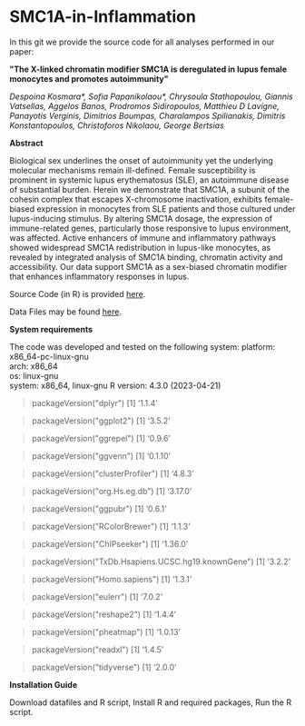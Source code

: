 # SMC1A-in-Inflammation

In this git we provide the source code for all analyses performed in our paper:

**"The X-linked chromatin modifier SMC1A is deregulated in lupus female monocytes and promotes autoimmunity"**

_Despoina Kosmara*, Sofia Papanikolaou*, Chrysoula Stathopoulou, Giannis Vatsellas, Aggelos Banos, Prodromos Sidiropoulos, Matthieu D Lavigne, Panayotis Verginis, Dimitrios Boumpas, Charalampos Spilianakis, Dimitris Konstantopoulos, Christoforos Nikolaou, George Bertsias_

**Abstract**  

Biological sex underlines the onset of autoimmunity yet the underlying molecular mechanisms remain ill-defined. Female susceptibility is prominent in systemic lupus erythematosus (SLE), an autoimmune disease of substantial burden. Herein we demonstrate that SMC1A, a subunit of the cohesin complex that escapes X-chromosome inactivation, exhibits female-biased expression in monocytes from SLE patients and those cultured under lupus-inducing stimulus. By altering SMC1A dosage, the expression of immune-related genes, particularly those responsive to lupus environment, was affected. Active enhancers of immune and inflammatory pathways showed widespread SMC1A redistribution in lupus-like monocytes, as revealed by integrated analysis of SMC1A binding, chromatin activity and accessibility. Our data support SMC1A as a sex-biased chromatin modifier that enhances inflammatory responses in lupus.

Source Code (in R) is provided [here](https://github.com/christoforos-nikolaou/SMC1A-in-Inflammation/blob/main/final_fig_script.R).

Data Files may be found [here](https://github.com/christoforos-nikolaou/SMC1A-in-Inflammation/tree/main/datafiles).

**System requirements**

The code was developed and tested on the following system:
platform: x86_64-pc-linux-gnu         
arch: x86_64                      
os: linux-gnu                   
system: x86_64, linux-gnu 
R version: 4.3.0 (2023-04-21)

> packageVersion("dplyr")
[1] ‘1.1.4’

> packageVersion("ggplot2")
[1] ‘3.5.2’

> packageVersion("ggrepel")
[1] ‘0.9.6’

> packageVersion("ggvenn")
[1] ‘0.1.10’

> packageVersion("clusterProfiler")
[1] ‘4.8.3’

> packageVersion("org.Hs.eg.db")
[1] ‘3.17.0’

> packageVersion("ggpubr")
[1] ‘0.6.1’

> packageVersion("RColorBrewer")
[1] ‘1.1.3’

> packageVersion("ChIPseeker")
[1] ‘1.36.0’

> packageVersion("TxDb.Hsapiens.UCSC.hg19.knownGene")
[1] ‘3.2.2’

> packageVersion("Homo.sapiens")
[1] ‘1.3.1’

> packageVersion("eulerr")
[1] ‘7.0.2’

> packageVersion("reshape2")
[1] ‘1.4.4’

> packageVersion("pheatmap")
[1] ‘1.0.13’

> packageVersion("readxl")
[1] ‘1.4.5’

> packageVersion("tidyverse")
[1] ‘2.0.0’

**Installation Guide**

Download datafiles and R script,
Install R and required packages,
Run the R script.

